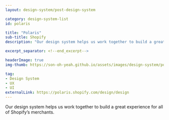 ```yaml
---
layout: design-system/post-design-system

category: design-system-list
id: polaris

title: "Polaris"
sub-title: Shopify
description: "Our design system helps us work together to build a great experience for all of Shopify’s merchants."

excerpt_separator: <!--end_excerpt-->

headerImage: true
img-thumb: https://son-oh-yeah.github.io/assets/images/design-system/polaris-shopify-design-system.png

tag:
- Design System
- UX
- UI
externalLink: https://polaris.shopify.com/design/design
---
```


Our design system helps us work together to build a great experience for all of Shopify’s merchants.
<!--end_excerpt-->